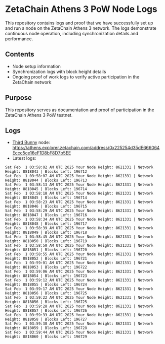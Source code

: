 # ZetaChain Athens 3 PoW Node Logs
This repository contains logs and proof that we have successfully set up and run a node on the ZetaChain Athens 3 network. The logs demonstrate continuous node operation, including synchronization details and performance.

## Contents
- Node setup information
- Synchronization logs with block height details
- Ongoing proof of work logs to verify active participation in the ZetaChain network

## Purpose
This repository serves as documentation and proof of participation in the ZetaChain Athens 3 PoW testnet.

## Logs

- [Third Bunny](https://thirdbunny.xyz/) node: https://athens.explorer.zetachain.com/address/0x225254d35dE666064Eccc5ce16eF1D8bF8D7b5EE
- Latest logs:
```
Sat Feb  1 03:58:02 AM UTC 2025 Your Node Height: 8621331 | Network Height: 8818043 | Blocks Left: 196712
Sat Feb  1 03:58:07 AM UTC 2025 Your Node Height: 8621331 | Network Height: 8818044 | Blocks Left: 196713
Sat Feb  1 03:58:13 AM UTC 2025 Your Node Height: 8621331 | Network Height: 8818045 | Blocks Left: 196714
Sat Feb  1 03:58:18 AM UTC 2025 Your Node Height: 8621331 | Network Height: 8818045 | Blocks Left: 196714
Sat Feb  1 03:58:23 AM UTC 2025 Your Node Height: 8621331 | Network Height: 8818046 | Blocks Left: 196715
Sat Feb  1 03:58:29 AM UTC 2025 Your Node Height: 8621331 | Network Height: 8818047 | Blocks Left: 196716
Sat Feb  1 03:58:34 AM UTC 2025 Your Node Height: 8621331 | Network Height: 8818048 | Blocks Left: 196717
Sat Feb  1 03:58:39 AM UTC 2025 Your Node Height: 8621331 | Network Height: 8818049 | Blocks Left: 196718
Sat Feb  1 03:58:45 AM UTC 2025 Your Node Height: 8621331 | Network Height: 8818050 | Blocks Left: 196719
Sat Feb  1 03:58:50 AM UTC 2025 Your Node Height: 8621331 | Network Height: 8818051 | Blocks Left: 196720
Sat Feb  1 03:58:55 AM UTC 2025 Your Node Height: 8621331 | Network Height: 8818052 | Blocks Left: 196721
Sat Feb  1 03:59:01 AM UTC 2025 Your Node Height: 8621331 | Network Height: 8818053 | Blocks Left: 196722
Sat Feb  1 03:59:06 AM UTC 2025 Your Node Height: 8621331 | Network Height: 8818054 | Blocks Left: 196723
Sat Feb  1 03:59:12 AM UTC 2025 Your Node Height: 8621331 | Network Height: 8818055 | Blocks Left: 196724
Sat Feb  1 03:59:17 AM UTC 2025 Your Node Height: 8621331 | Network Height: 8818056 | Blocks Left: 196725
Sat Feb  1 03:59:22 AM UTC 2025 Your Node Height: 8621331 | Network Height: 8818056 | Blocks Left: 196725
Sat Feb  1 03:59:28 AM UTC 2025 Your Node Height: 8621331 | Network Height: 8818057 | Blocks Left: 196726
Sat Feb  1 03:59:33 AM UTC 2025 Your Node Height: 8621331 | Network Height: 8818058 | Blocks Left: 196727
Sat Feb  1 03:59:38 AM UTC 2025 Your Node Height: 8621331 | Network Height: 8818059 | Blocks Left: 196728
Sat Feb  1 03:59:44 AM UTC 2025 Your Node Height: 8621331 | Network Height: 8818060 | Blocks Left: 196729
```
